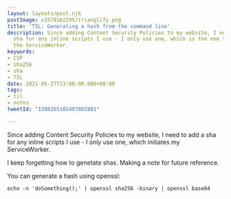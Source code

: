 ```yaml
---
layout: layouts/post.njk
postImage: v1579162295/trianglify.png
title: 'TIL: Generating a hash from the command line'
description: Since adding Content Security Policies to my website, I need to add a
  sha for any inline scripts I use - I only use one, which is the one to initiate
  the ServiceWorker.
keywords:
- CSP
- sha256
- sha
- TIL
date: 2021-05-27T23:00:00.000+00:00
tags:
- til
- notes
tweetId: "1398265102407802881"

---
```

Since adding Content Security Policies to my website, I need to add a sha for any inline scripts I use - I only use one, which initiates my ServiceWorker.

I keep forgetting how to genetate shas. Making a note for future reference.

You can generate a hash using openssl:

```
echo -n 'doSomething();' | openssl sha256 -binary | openssl base64
```
